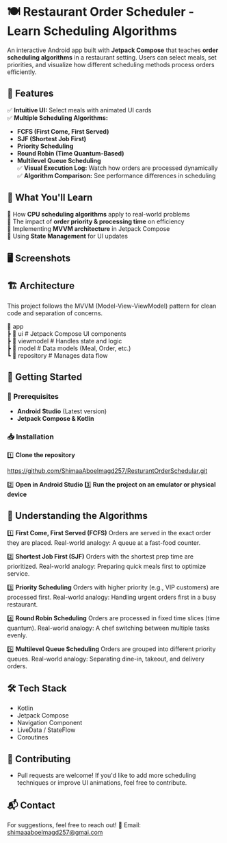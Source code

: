 # 🍽️ Restaurant Order Scheduler - Learn Scheduling Algorithms  

An interactive Android app built with **Jetpack Compose** that teaches **order scheduling algorithms** in a restaurant setting. Users can select meals, set priorities, and visualize how different scheduling methods process orders efficiently.  

## 📌 Features  

✅ **Intuitive UI:** Select meals with animated UI cards  
✅ **Multiple Scheduling Algorithms:**  
   - **FCFS (First Come, First Served)**  
   - **SJF (Shortest Job First)**  
   - **Priority Scheduling**  
   - **Round Robin (Time Quantum-Based)**  
   - **Multilevel Queue Scheduling**  
✅ **Visual Execution Log:** Watch how orders are processed dynamically  
✅ **Algorithm Comparison:** See performance differences in scheduling  

## 🎯 What You'll Learn  

🔹 How **CPU scheduling algorithms** apply to real-world problems  
🔹 The impact of **order priority & processing time** on efficiency  
🔹 Implementing **MVVM architecture** in Jetpack Compose  
🔹 Using **State Management** for UI updates  

## 🖥️ Screenshots  

## 🏗️ Architecture

This project follows the MVVM (Model-View-ViewModel) pattern for clean code and separation of concerns.

📂 app  
 ┣ 📂 ui           # Jetpack Compose UI components  
 ┣ 📂 viewmodel    # Handles state and logic  
 ┣ 📂 model        # Data models (Meal, Order, etc.)  
 ┗ 📂 repository   # Manages data flow  
  

 
## 🚀 Getting Started  

### 🔧 Prerequisites  
- **Android Studio** (Latest version)  
- **Jetpack Compose & Kotlin**  

### 📥 Installation  
1️⃣ **Clone the repository**  

https://github.com/ShimaaAboelmagd257/ResturantOrderSchedular.git

2️⃣ **Open in Android Studio**
3️⃣ **Run the project on an emulator or physical device**

## 🧠 Understanding the Algorithms
1️⃣ **First Come, First Served (FCFS)**
    Orders are served in the exact order they are placed.
    Real-world analogy: A queue at a fast-food counter.

2️⃣ **Shortest Job First (SJF)**
    Orders with the shortest prep time are prioritized.
    Real-world analogy: Preparing quick meals first to optimize service.

3️⃣ **Priority Scheduling**
    Orders with higher priority (e.g., VIP customers) are processed first.
    Real-world analogy: Handling urgent orders first in a busy restaurant.

4️⃣ **Round Robin Scheduling**
    Orders are processed in fixed time slices (time quantum).
    Real-world analogy: A chef switching between multiple tasks evenly.

5️⃣ **Multilevel Queue Scheduling**
    Orders are grouped into different priority queues.
    Real-world analogy: Separating dine-in, takeout, and delivery orders.

## 🛠️ Tech Stack
  -  Kotlin
  -  Jetpack Compose
  -  Navigation Component
  -  LiveData / StateFlow
  -  Coroutines

## 🎉 Contributing

- Pull requests are welcome! If you'd like to add more scheduling techniques or improve UI animations, feel free to contribute.

## 📬 Contact

For suggestions, feel free to reach out!
📧 Email: shimaaaboelmagd257@gmai.com
